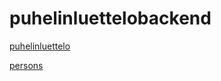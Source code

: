 # puhelinluettelobackend

[puhelinluettelo](https://mysterious-garden-63754.herokuapp.com/)

[persons](https://mysterious-garden-63754.herokuapp.com/api/persons)
